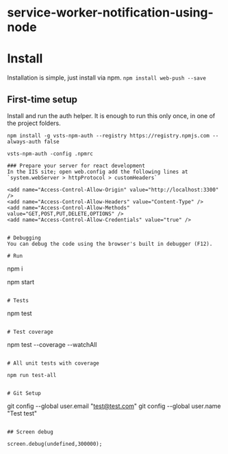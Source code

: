 # service-worker-notification-using-node

# Install

Installation is simple, just install via npm.
``
   npm install web-push --save
 ``

## First-time setup
Install and run the auth helper. It is enough to run this only once, in one of the project folders.
```
npm install -g vsts-npm-auth --registry https://registry.npmjs.com --always-auth false

vsts-npm-auth -config .npmrc

### Prepare your server for react development
In the IIS site; open web.config add the following lines at `system.webServer > httpProtocol > customHeaders`

```
    <add name="Access-Control-Allow-Origin" value="http://localhost:3300" />
    <add name="Access-Control-Allow-Headers" value="Content-Type" />
    <add name="Access-Control-Allow-Methods" value="GET,POST,PUT,DELETE,OPTIONS" />
    <add name="Access-Control-Allow-Credentials" value="true" />
```

# Debugging
You can debug the code using the browser's built in debugger (F12).

# Run
```
npm i

npm start
```

# Tests
```
  npm test
```

# Test coverage
 ```
  npm test --coverage --watchAll   
```

# All unit tests with coverage
```
    npm run test-all
```

# Git Setup
```
   git config --global user.email "test@test.com"
  git config --global user.name "Test test"
```

## Screen debug
```
    screen.debug(undefined,300000);
```
